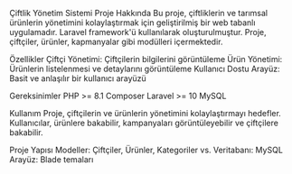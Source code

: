 Çiftlik Yönetim Sistemi
Proje Hakkında
Bu proje, çiftliklerin ve tarımsal ürünlerin yönetimini kolaylaştırmak için geliştirilmiş bir web tabanlı uygulamadır. Laravel framework'ü kullanılarak oluşturulmuştur. Proje, çiftçiler, ürünler, kapmanyalar gibi modülleri içermektedir.

Özellikler
Çiftçi Yönetimi: Çiftçilerin bilgilerini görüntüleme
Ürün Yönetimi: Ürünlerin listelenmesi ve detaylarını görüntüleme
Kullanıcı Dostu Arayüz: Basit ve anlaşılır bir kullanıcı arayüzü

Gereksinimler
PHP >= 8.1
Composer
Laravel >= 10
MySQL

Kullanım
Proje, çiftçilerin ve ürünlerin yönetimini kolaylaştırmayı hedefler. Kullanıcılar, ürünlere bakabilir, kampanyaları görüntüleyebilir ve çiftçilere bakabilir.

Proje Yapısı
Modeller: Çiftçiler, Ürünler, Kategoriler vs.
Veritabanı: MySQL 
Arayüz: Blade temaları 

